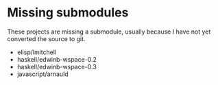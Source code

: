 # Missing submodules

<!-- Generated by tools/generate_missing_submodules.jq; DO NOT EDIT. -->

These projects are missing a submodule, usually because I have not yet converted
the source to git.

- elisp/lmitchell
- haskell/edwinb-wspace-0.2
- haskell/edwinb-wspace-0.3
- javascript/arnauld
